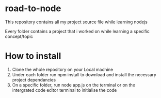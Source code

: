 # road-to-node
This repository contains all my project source file while learning nodejs

Every folder contains a project that i worked on while learning a specific concept/topic

# How to install
1. Clone the whole repository on your Local machine
2. Under each folder run npm install to download and install the necessary project dependancies
3. On a specific folder, run node app.js on the terminal or on the intergrated code editor terminal to initialise the code 
